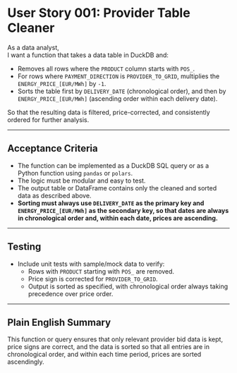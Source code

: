 # User Story 001: Provider Table Cleaner

As a data analyst,  
I want a function that takes a data table in DuckDB and:

- Removes all rows where the `PRODUCT` column starts with `POS_`.
- For rows where `PAYMENT_DIRECTION` is `PROVIDER_TO_GRID`, multiplies the `ENERGY_PRICE_[EUR/MWh]` by `-1`.
- Sorts the table first by `DELIVERY_DATE` (chronological order), and then by `ENERGY_PRICE_[EUR/MWh]` (ascending order within each delivery date).

So that the resulting data is filtered, price-corrected, and consistently ordered for further analysis.

---

## Acceptance Criteria

- The function can be implemented as a DuckDB SQL query or as a Python function using `pandas` or `polars`.
- The logic must be modular and easy to test.
- The output table or DataFrame contains only the cleaned and sorted data as described above.
- **Sorting must always use `DELIVERY_DATE` as the primary key and `ENERGY_PRICE_[EUR/MWh]` as the secondary key, so that dates are always in chronological order and, within each date, prices are ascending.**

---

## Testing

- Include unit tests with sample/mock data to verify:
  - Rows with `PRODUCT` starting with `POS_` are removed.
  - Price sign is corrected for `PROVIDER_TO_GRID`.
  - Output is sorted as specified, with chronological order always taking precedence over price order.

---

## Plain English Summary

This function or query ensures that only relevant provider bid data is kept, price signs are correct, and the data is sorted so that all entries are in chronological order, and within each time period, prices are sorted ascendingly.
